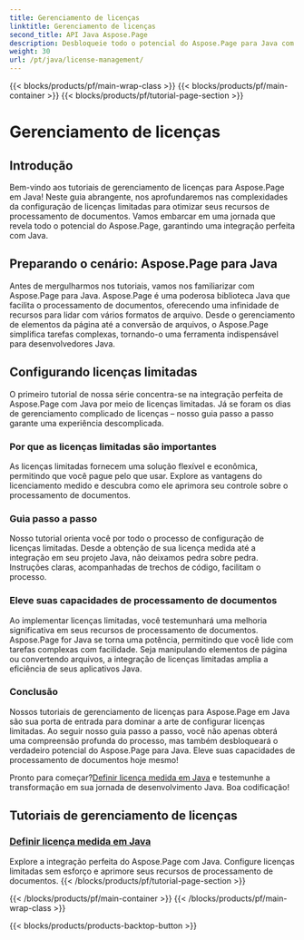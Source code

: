 ```yaml
---
title: Gerenciamento de licenças
linktitle: Gerenciamento de licenças
second_title: API Java Aspose.Page
description: Desbloqueie todo o potencial do Aspose.Page para Java com nossos tutoriais de gerenciamento de licenças. Configure licenças limitadas de forma integrada para aumentar os recursos de processamento de documentos.
weight: 30
url: /pt/java/license-management/
---
```


{{< blocks/products/pf/main-wrap-class >}}
{{< blocks/products/pf/main-container >}}
{{< blocks/products/pf/tutorial-page-section >}}

# Gerenciamento de licenças

## Introdução

Bem-vindo aos tutoriais de gerenciamento de licenças para Aspose.Page em Java! Neste guia abrangente, nos aprofundaremos nas complexidades da configuração de licenças limitadas para otimizar seus recursos de processamento de documentos. Vamos embarcar em uma jornada que revela todo o potencial do Aspose.Page, garantindo uma integração perfeita com Java.

## Preparando o cenário: Aspose.Page para Java

Antes de mergulharmos nos tutoriais, vamos nos familiarizar com Aspose.Page para Java. Aspose.Page é uma poderosa biblioteca Java que facilita o processamento de documentos, oferecendo uma infinidade de recursos para lidar com vários formatos de arquivo. Desde o gerenciamento de elementos da página até a conversão de arquivos, o Aspose.Page simplifica tarefas complexas, tornando-o uma ferramenta indispensável para desenvolvedores Java.

## Configurando licenças limitadas

O primeiro tutorial de nossa série concentra-se na integração perfeita de Aspose.Page com Java por meio de licenças limitadas. Já se foram os dias de gerenciamento complicado de licenças – nosso guia passo a passo garante uma experiência descomplicada.

### Por que as licenças limitadas são importantes

As licenças limitadas fornecem uma solução flexível e econômica, permitindo que você pague pelo que usar. Explore as vantagens do licenciamento medido e descubra como ele aprimora seu controle sobre o processamento de documentos.

### Guia passo a passo

Nosso tutorial orienta você por todo o processo de configuração de licenças limitadas. Desde a obtenção de sua licença medida até a integração em seu projeto Java, não deixamos pedra sobre pedra. Instruções claras, acompanhadas de trechos de código, facilitam o processo.

### Eleve suas capacidades de processamento de documentos

Ao implementar licenças limitadas, você testemunhará uma melhoria significativa em seus recursos de processamento de documentos. Aspose.Page for Java se torna uma potência, permitindo que você lide com tarefas complexas com facilidade. Seja manipulando elementos de página ou convertendo arquivos, a integração de licenças limitadas amplia a eficiência de seus aplicativos Java.

### Conclusão

Nossos tutoriais de gerenciamento de licenças para Aspose.Page em Java são sua porta de entrada para dominar a arte de configurar licenças limitadas. Ao seguir nosso guia passo a passo, você não apenas obterá uma compreensão profunda do processo, mas também desbloqueará o verdadeiro potencial do Aspose.Page para Java. Eleve suas capacidades de processamento de documentos hoje mesmo!

 Pronto para começar?[Definir licença medida em Java](./set-metered-license/) e testemunhe a transformação em sua jornada de desenvolvimento Java. Boa codificação!
## Tutoriais de gerenciamento de licenças
### [Definir licença medida em Java](./set-metered-license/)
Explore a integração perfeita do Aspose.Page com Java. Configure licenças limitadas sem esforço e aprimore seus recursos de processamento de documentos.
{{< /blocks/products/pf/tutorial-page-section >}}

{{< /blocks/products/pf/main-container >}}
{{< /blocks/products/pf/main-wrap-class >}}

{{< blocks/products/products-backtop-button >}}
